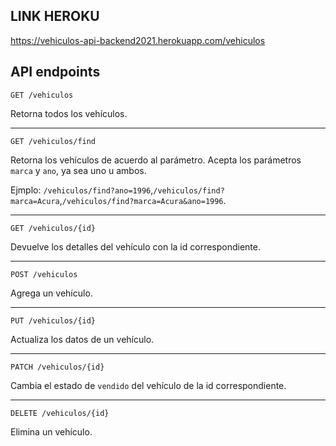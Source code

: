 ## LINK HEROKU

https://vehiculos-api-backend2021.herokuapp.com/vehiculos

## API endpoints

`GET /vehiculos`

Retorna todos los vehículos.

---

`GET /vehiculos/find`

Retorna los vehículos de acuerdo al parámetro.
Acepta los parámetros `marca` y `ano`, ya sea uno u ambos.

Ejmplo: `/vehiculos/find?ano=1996`,`/vehiculos/find?marca=Acura`,`/vehiculos/find?marca=Acura&ano=1996`.

---

`GET /vehiculos/{id}`

Devuelve los detalles del vehículo con la id correspondiente.

---

`POST /vehiculos`

Agrega un vehículo.

---

`PUT /vehiculos/{id}`

Actualiza los datos de un vehículo.

---

`PATCH /vehiculos/{id}`

Cambia el estado de `vendido` del vehículo de la id correspondiente.

---

`DELETE /vehiculos/{id}`

Elimina un vehículo.
